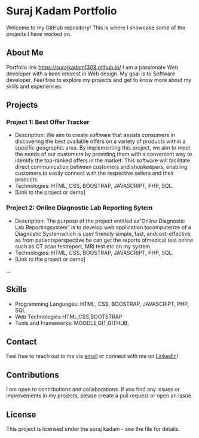 # Suraj Kadam Portfolio

Welcome to my GitHub repository! This is where I showcase some of the projects I have worked on.

## About Me
 Portfolio link https://surajkadam1308.github.io/
I am a passionate Web developer with a keen interest in Web design. My goal is to Software developer. Feel free to explore my projects and get to know more about my skills and experiences.

## Projects

### Project 1: Best Offer Tracker

- Description: We aim to create software that assists consumers in discovering the best available offers on a variety of products within a specific geographic area.
By implementing this project, we aim to meet the needs of our customers by providing them with a convenient way to identify the top-ranked offers in the market.
This software will facilitate direct communication between customers and shopkeepers,
enabling customers to easily connect with the respective sellers and their products.
- Technologies: HTML, CSS, BOOSTRAP, JAVASCRIPT, PHP, SQL.
- [Link to the project or demo]

### Project 2: Online Diagnostic Lab Reporting Sytem

- Description: The purpose of the project entitled as“Online Diagnostic Lab Reportingsystem” is to develop web application tocomputerize of a Diagnostic Systemwhich is user friendly simple, fast, andcost-effective, as from patientsperspective he can get the reports ofmedical test online such as CT scan testreport, MRI test etc on my system.
- Technologies: HTML, CSS, BOOSTRAP, JAVASCRIPT, PHP, SQL.
- [Link to the project or demo]

...

## Skills

- Programming Languages: HTML, CSS, BOOSTRAP, JAVASCRIPT, PHP, SQL.
- Web Technologies:HTML,CSS,BOOTSTRAP
- Tools and Frameworks: MOODLE,GIT,GITHUB,

## Contact

Feel free to reach out to me via [email](mailto:surajkadam9657@gmail.com.com) or connect with me on [LinkedIn](https://www.linkedin.com/in/surajkadam1308/)!

## Contributions

I am open to contributions and collaborations. If you find any issues or improvements in my projects, please create a pull request or open an issue.

## License

This project is licensed under the suraj kadam - see the  file for details.

